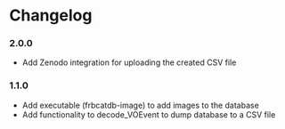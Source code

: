 # Changelog

### 2.0.0

* Add Zenodo integration for uploading the created CSV file


### 1.1.0

* Add executable (frbcatdb-image) to add images to the database 
* Add functionality to decode_VOEvent to dump database to a CSV file

